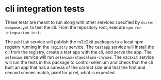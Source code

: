 # cli integration tests

These tests are meant to run along with other services specified by `docker-compose.yml` to test the cli. From the repository root, execute `npm run integration-test`.

The `publish` service will publish the m2c2kit packages to a local npm registry running in the `registry` service. The `testapp` service will install the cli from the registry, create a test app with the cli, and serve the app. The `selenium` service will run `selenium/standalone-chrome`. The `m2c2kit` service will run the tests in this package to control selenium and check that the cli built an app that has a canvas of the correct size and that the first and second scenes match, pixel for pixel, what is expected.

